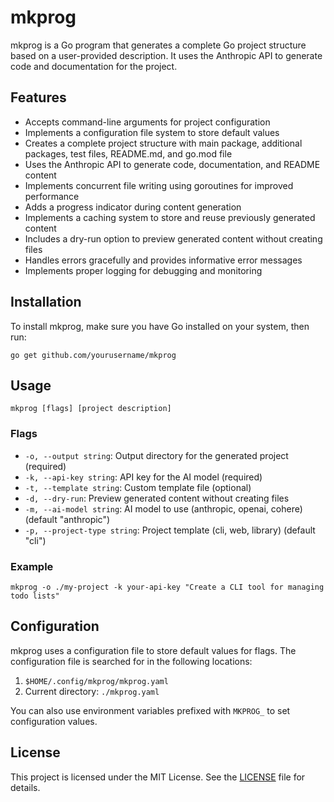 # mkprog

mkprog is a Go program that generates a complete Go project structure based on a user-provided description. It uses the Anthropic API to generate code and documentation for the project.

## Features

- Accepts command-line arguments for project configuration
- Implements a configuration file system to store default values
- Creates a complete project structure with main package, additional packages, test files, README.md, and go.mod file
- Uses the Anthropic API to generate code, documentation, and README content
- Implements concurrent file writing using goroutines for improved performance
- Adds a progress indicator during content generation
- Implements a caching system to store and reuse previously generated content
- Includes a dry-run option to preview generated content without creating files
- Handles errors gracefully and provides informative error messages
- Implements proper logging for debugging and monitoring

## Installation

To install mkprog, make sure you have Go installed on your system, then run:

```
go get github.com/yourusername/mkprog
```

## Usage

```
mkprog [flags] [project description]
```

### Flags

- `-o, --output string`: Output directory for the generated project (required)
- `-k, --api-key string`: API key for the AI model (required)
- `-t, --template string`: Custom template file (optional)
- `-d, --dry-run`: Preview generated content without creating files
- `-m, --ai-model string`: AI model to use (anthropic, openai, cohere) (default "anthropic")
- `-p, --project-type string`: Project template (cli, web, library) (default "cli")

### Example

```
mkprog -o ./my-project -k your-api-key "Create a CLI tool for managing todo lists"
```

## Configuration

mkprog uses a configuration file to store default values for flags. The configuration file is searched for in the following locations:

1. `$HOME/.config/mkprog/mkprog.yaml`
2. Current directory: `./mkprog.yaml`

You can also use environment variables prefixed with `MKPROG_` to set configuration values.

## License

This project is licensed under the MIT License. See the [LICENSE](LICENSE) file for details.

